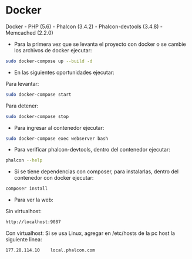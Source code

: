 # Docker
Docker - PHP (5.6) - Phalcon (3.4.2) - Phalcon-devtools (3.4.8) - Memcached (2.2.0)

- Para la primera vez que se levanta el proyecto con docker o se cambie los archivos de docker ejecutar:
 
```bash
sudo docker-compose up --build -d
```

- En las siguientes oportunidades ejecutar:

Para levantar:
```bash
sudo docker-compose start
```
Para detener:
```bash
sudo docker-compose stop
```
- Para ingresar al contenedor ejecutar:
```bash
sudo docker-compose exec webserver bash
```
- Para verificar phalcon-devtools, dentro del contenedor ejecutar:
```bash
phalcon --help
```
- Si se tiene dependencias con composer, para instalarlas, dentro del contenedor con docker ejecutar:
```bash
composer install
``` 
- Para ver la web:

Sin virtualhost:
```bash
http://localhost:9087
```
Con virtualhost: Si se usa Linux, agregar en /etc/hosts de la pc host la siguiente linea:
```bash
177.28.114.10    local.phalcon.com
```